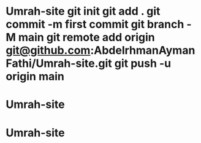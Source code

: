 # Umrah-site git init git add . git commit -m first commit git branch -M main git remote add origin git@github.com:AbdelrhmanAymanFathi/Umrah-site.git git push -u origin main
# Umrah-site
# Umrah-site
